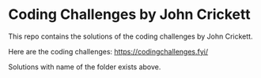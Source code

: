 # Coding Challenges by John Crickett

This repo contains the solutions of the coding challenges by John Crickett.

Here are the coding challenges: https://codingchallenges.fyi/

Solutions with name of the folder exists above.
